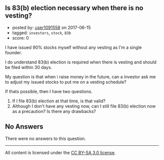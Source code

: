 ## Is 83(b) election necessary when there is no vesting?

- posted by: [user1091558](https://stackexchange.com/users/1098507/user1091558) on 2017-06-15
- tagged: `investors`, `stock`, `83b`
- score: 0

I have issued 90% stocks myself without any vesting as I'm a single founder.

I do understand 83(b) election is required when there is vesting and should be filed within 30 days.

My question is that when i raise money in the future, can a investor ask me to adjust my issued stocks to put me on a vesting schedule?

If thats possible, then I have two questions.

 1. If I file 83(b) election at that time, is that valid?
 2. Although I don't have any vesting now, can I still file 83(b) election now as a precaution? Is there any drawbacks?

 

## No Answers

There were no answers to this question.


---

All content is licensed under the [CC BY-SA 3.0 license](https://creativecommons.org/licenses/by-sa/3.0/).
